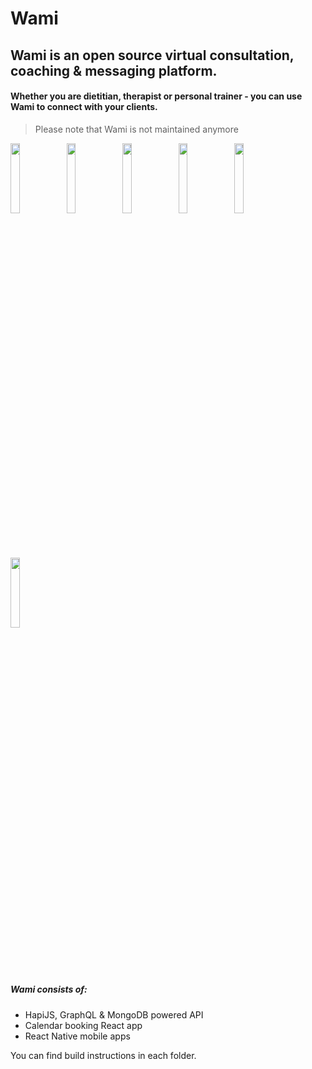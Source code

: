 # Wami
## Wami is an open source virtual consultation, coaching & messaging platform.
#### Whether you are dietitian, therapist or personal trainer - you can use Wami to connect with your clients.

> Please note that Wami is not maintained anymore

<p float="left">
  <img src="https://wami.app/images/screens/01.png" width="17%">
  <img src="https://wami.app/images/screens/02.png" width="17%">
  <img src="https://wami.app/images/screens/03.png" width="17%">
  <img src="https://wami.app/images/screens/04.png" width="17%">
  <img src="https://wami.app/images/screens/07.png" width="17%">
  <img src="https://wami.app/images/screens/08.png" width="17%">
</p>

##### Wami consists of:

- HapiJS, GraphQL & MongoDB powered API
- Calendar booking React app
- React Native mobile apps


You can find build instructions in each folder.
